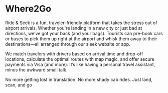 # Where2Go

Ride & Seek is a fun, traveler-friendly platform that takes the stress out of airport arrivals. Whether you're landing in a new city or just bad at directions, we’ve got your back (and your bags). Tourists can pre-book cars or buses to pick them up right at the airport and whisk them away to their destinations—all arranged through our sleek website or app.

We match travelers with drivers based on arrival time and drop-off locations, calculate the optimal routes with map magic, and offer secure payments via Visa (and more). It’s like having a personal travel assistant, minus the awkward small talk.

No more getting lost in translation. No more shady cab rides. Just land, scan, and go
